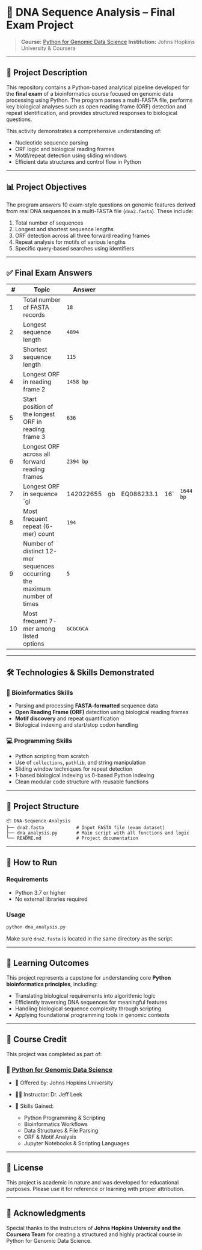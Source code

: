 # 🧬 DNA Sequence Analysis – Final Exam Project

> **Course:** [Python for Genomic Data Science](https://www.coursera.org/learn/python-genomics)
> **Institution:** Johns Hopkins University & Coursera

---

## 📖 Project Description

This repository contains a Python-based analytical pipeline developed for the **final exam** of a bioinformatics course focused on genomic data processing using Python. The program parses a multi-FASTA file, performs key biological analyses such as open reading frame (ORF) detection and repeat identification, and provides structured responses to biological questions.

This activity demonstrates a comprehensive understanding of:

* Nucleotide sequence parsing
* ORF logic and biological reading frames
* Motif/repeat detection using sliding windows
* Efficient data structures and control flow in Python

---

## 📊 Project Objectives

The program answers 10 exam-style questions on genomic features derived from real DNA sequences in a multi-FASTA file (`dna2.fasta`). These include:

1. Total number of sequences
2. Longest and shortest sequence lengths
3. ORF detection across all three forward reading frames
4. Repeat analysis for motifs of various lengths
5. Specific query-based searches using identifiers

---

## ✅ Final Exam Answers

| #  | Topic                                                                     | Answer    |    |            |      |           |
| -- | ------------------------------------------------------------------------- | --------- | -- | ---------- | ---- | --------- |
| 1  | Total number of FASTA records                                             | `18`      |    |            |      |           |
| 2  | Longest sequence length                                                   | `4894`    |    |            |      |           |
| 3  | Shortest sequence length                                                  | `115`     |    |            |      |           |
| 4  | Longest ORF in reading frame 2                                            | `1458 bp` |    |            |      |           |
| 5  | Start position of the longest ORF in reading frame 3                      | `636`     |    |            |      |           |
| 6  | Longest ORF across all forward reading frames                             | `2394 bp` |    |            |      |           |
| 7  | Longest ORF in sequence \`gi                                              | 142022655 | gb | EQ086233.1 | 16\` | `1644 bp` |
| 8  | Most frequent repeat (6-mer) count                                        | `194`     |    |            |      |           |
| 9  | Number of distinct 12-mer sequences occurring the maximum number of times | `5`       |    |            |      |           |
| 10 | Most frequent 7-mer among listed options                                  | `GCGCGCA` |    |            |      |           |

---

## 🛠 Technologies & Skills Demonstrated

### 🔬 Bioinformatics Skills

* Parsing and processing **FASTA-formatted** sequence data
* **Open Reading Frame (ORF)** detection using biological reading frames
* **Motif discovery** and repeat quantification
* Biological indexing and start/stop codon handling

### 💻 Programming Skills

* Python scripting from scratch
* Use of `collections`, `pathlib`, and string manipulation
* Sliding window techniques for repeat detection
* 1-based biological indexing vs 0-based Python indexing
* Clean modular code structure with reusable functions

---

## 📁 Project Structure

```
📦 DNA-Sequence-Analysis
├── dna2.fasta            # Input FASTA file (exam dataset)
├── dna_analysis.py       # Main script with all functions and logic
└── README.md             # Project documentation
```

---

## 🚀 How to Run

### Requirements

* Python 3.7 or higher
* No external libraries required

### Usage

```bash
python dna_analysis.py
```

Make sure `dna2.fasta` is located in the same directory as the script.

---

## 🧠 Learning Outcomes

This project represents a capstone for understanding core **Python bioinformatics principles**, including:

* Translating biological requirements into algorithmic logic
* Efficiently traversing DNA sequences for meaningful features
* Handling biological sequence complexity through scripting
* Applying foundational programming tools in genomic contexts

---

## 📜 Course Credit

This project was completed as part of:

### 📘 [Python for Genomic Data Science](https://www.coursera.org/learn/python-genomics)

* 💼 Offered by: Johns Hopkins University
* 🧑‍🏫 Instructor: Dr. Jeff Leek
* 🧠 Skills Gained:

  * Python Programming & Scripting
  * Bioinformatics Workflows
  * Data Structures & File Parsing
  * ORF & Motif Analysis
  * Jupyter Notebooks & Scripting Languages

---

## 📝 License

This project is academic in nature and was developed for educational purposes.
Please use it for reference or learning with proper attribution.

---

## 🙌 Acknowledgments

Special thanks to the instructors of **Johns Hopkins University and the Coursera Team** for creating a structured and highly practical course in Python for Genomic Data Science.

